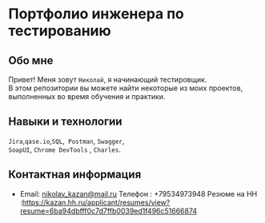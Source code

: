 # Портфолио инженера по тестированию

## Обо мне 

Привет! Меня зовут ``Николай``, я начинающий тестировщик. <br>
В этом репозитории вы можете найти некоторые из моих проектов, выполненных во время обучения и практики.
<br>

## Навыки и технологии
``Jira``,``qase.io``,``SQL``,`` Postman``, ``Swagger``,  <br>
``SoapUI``,  ``Chrome DevTools`` , ``Сharles``.


## Контактная информация
- Email: nikolay_kazan@mail.ru
Телефон : +79534973948
Резюме на HH :https://kazan.hh.ru/applicant/resumes/view?resume=6ba94dbfff0c7d7ffb0039ed1f496c51666874
